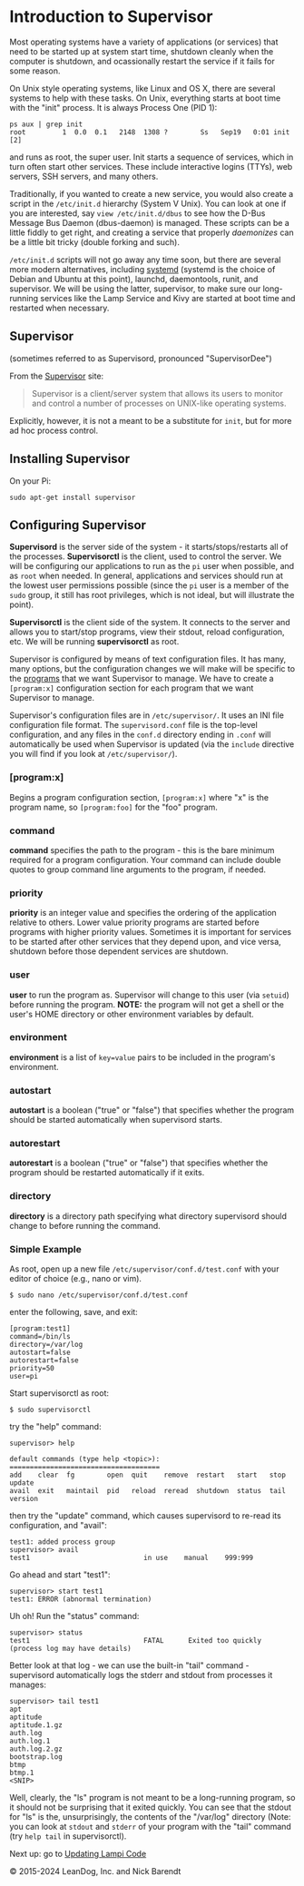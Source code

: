 # Introduction to Supervisor

Most operating systems have a variety of applications (or services) that need to be started up at system start time, shutdown cleanly when the computer is shutdown, and ocassionally restart the service if it fails for some reason.

On Unix style operating systems, like Linux and OS X, there are several systems to help with these tasks.  On Unix, everything starts at boot time with the "init" process.  It is always Process One (PID 1):

```
ps aux | grep init
root         1  0.0  0.1   2148  1308 ?        Ss   Sep19   0:01 init [2]  
```
and runs as root, the super user.  Init starts a sequence of services, which in turn often start other services.  These include interactive logins (TTYs), web servers, SSH servers, and many others.

Traditionally, if you wanted to create a new service, you would also create a script in the ```/etc/init.d``` hierarchy (System V Unix).  You can look at one if you are interested, say ```view /etc/init.d/dbus``` to see how the D-Bus Message Bus Daemon (dbus-daemon) is managed.  These scripts can be a little fiddly to get right, and creating a service that properly *daemonizes* can be a little bit tricky (double forking and such).

```/etc/init.d``` scripts will not go away any time soon, but there are several more modern alternatives, including [systemd](https://www.freedesktop.org/wiki/Software/systemd/) (systemd is the choice of Debian and Ubuntu at this point), launchd, daemontools, runit, and supervisor.  We will be using the latter, supervisor, to make sure our long-running services like the Lamp Service and Kivy are started at boot time and restarted when necessary.  

## Supervisor
(sometimes referred to as Supervisord, pronounced "SupervisorDee")

From the [Supervisor](http://supervisord.org/) site:
> Supervisor is a client/server system that allows its users to monitor and control a number of processes on UNIX-like operating systems.

Explicitly, however, it is not a meant to be a substitute for ```init```, but for more ad hoc process control.

## Installing Supervisor

On your Pi:

```
sudo apt-get install supervisor
```

## Configuring Supervisor

**Supervisord** is the server side of the system - it starts/stops/restarts all of the processes.  **Supervisorctl** is the client, used to control the server.  We will be configuring our applications to run as the ```pi``` user when possible, and as ```root``` when needed.  In general, applications and services should run at the lowest user permissions possible (since the ```pi``` user is a member of the ```sudo``` group, it still has root privileges, which is not ideal, but will illustrate the point).

**Supervisorctl** is the client side of the system.  It connects to the server and allows you to start/stop programs, view their stdout, reload configuration, etc.  We will be running **supervisorctl** as root.

Supervisor is configured by means of text configuration files.  It has many, many options, but the configuration changes we will make will be specific to the [programs](http://supervisord.org/configuration.html#program-x-section-settings) that we want Supervisor to manage. We have to create a ```[program:x]``` configuration section for each program that we want Supervisor to manage.

Supervisor's configuration files are in ```/etc/supervisor/```.  It uses an INI file configuration file format.  The ```supervisord.conf``` file is the top-level configuration, and any files in the ```conf.d``` directory ending in ```.conf``` will automatically be used when Supervisor is updated (via the ```include``` directive you will find if you look at ```/etc/supervisor/```).

### \[program:x\]
Begins a program configuration section, ```[program:x]``` where "x" is the program name, so ```[program:foo]``` for the "foo" program.

### command
**command** specifies the path to the program - this is the bare minimum required for a program configuration.  Your command can include double quotes to group command line arguments to the program, if needed.

### priority
**priority** is an integer value and specifies the ordering of the application relative to others.  Lower value priority programs are started before programs with higher priority values.  Sometimes it is important for services to be started after other services that they depend upon, and vice versa, shutdown before those dependent services are shutdown.

### user
**user** to run the program as.  Supervisor will change to this user (via ```setuid```) before running the program.  **NOTE:** the program will not get a shell or the user's HOME directory or other environment variables by default.

### environment
**environment** is a list of ```key=value``` pairs to be included in the program's environment.

### autostart
**autostart** is a boolean ("true" or "false") that specifies whether the program should be started automatically when supervisord starts.

### autorestart
**autorestart** is a boolean ("true" or "false") that specifies whether the program should be restarted automatically if it exits.

### directory
**directory** is a directory path specifying what directory supervisord should change to before running the command.

### Simple Example

As root, open up a new file ```/etc/supervisor/conf.d/test.conf``` with your editor of choice (e.g., nano or vim).

```
$ sudo nano /etc/supervisor/conf.d/test.conf
```

enter the following, save, and exit:

```
[program:test1]
command=/bin/ls
directory=/var/log
autostart=false
autorestart=false
priority=50
user=pi
```

Start supervisorctl as root:

```
$ sudo supervisorctl
```

try the "help" command:

```
supervisor> help

default commands (type help <topic>):
=====================================
add    clear  fg        open  quit    remove  restart   start   stop  update 
avail  exit   maintail  pid   reload  reread  shutdown  status  tail  version
```

then try the "update" command, which causes supervisord to re-read its configuration, and "avail":

```
test1: added process group
supervisor> avail
test1                            in use    manual    999:999
```

Go ahead and start "test1":

```
supervisor> start test1
test1: ERROR (abnormal termination)
```

Uh oh!  Run the "status" command:

```
supervisor> status
test1                            FATAL      Exited too quickly (process log may have details)
```

Better look at that log - we can use the built-in "tail" command - supervisord automatically logs the stderr and stdout from processes it manages:

```
supervisor> tail test1
apt
aptitude
aptitude.1.gz
auth.log
auth.log.1
auth.log.2.gz
bootstrap.log
btmp
btmp.1
<SNIP>
```

Well, clearly, the "ls" program is not meant to be a long-running program, so it should not be surprising that it exited quickly.  You can see that the stdout for "ls" is the, unsurprisingly, the contents of the "/var/log" directory (Note: you can look at ```stdout``` and ```stderr``` of your program with the "tail" command (try ```help tail``` in supervisorctl).

Next up: go to [Updating Lampi Code](../04.07_Updating_Lampi_Code/README.md)

&copy; 2015-2024 LeanDog, Inc. and Nick Barendt
